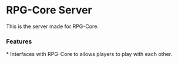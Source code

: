 RPG-Core Server
==========

This is the server made for RPG-Core.

<h3>Features</h3>
* Interfaces with RPG-Core to allows players to play with each other.